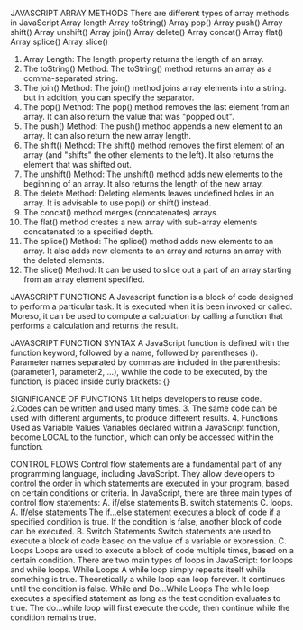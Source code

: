 JAVASCRIPT ARRAY METHODS
There are different types of array methods in JavaScript
Array length
Array toString()
Array pop()
Array push()
Array shift()
Array unshift()
Array join()
Array delete()
Array concat()
Array flat()
Array splice()
Array slice()	

1. Array Length: The length property returns the length of an array.
2. The toString() Method: The toString() method returns an array as a comma-separated string.
3. The join() Method: The join() method joins array elements into a string. but in addition, you can specify the separator.
4. The pop() Method: The pop() method removes the last element from an array. It can also return the value that was "popped out".
5. The push() Method: The push() method appends a new element to an array. It can also return the new array length.
6. The shift() Method: The shift() method removes the first element of an array (and "shifts" the other elements to the left). It also returns the element that was shifted out.
7. The unshift() Method: The unshift() method adds new elements to the beginning of an array. It also returns the length of the new array.
8. The delete Method: Deleting elements leaves undefined holes in an array. It is advisable to use pop() or shift() instead.
9. The concat() method merges (concatenates) arrays.
10. The flat() method creates a new array with sub-array elements concatenated to a specified depth.
11. The splice() Method: The splice() method adds new elements to an array. It also adds new elements to an array and returns an array with the deleted elements.
12. The slice() Method: It can be used to slice out a part of an array starting from an array element specified.

JAVASCRIPT FUNCTIONS
A Javascript function is a block of code designed to perform a particular task. It is executed when it is been invoked or called.
Moreso, it can be used to compute a calculation by calling a function that performs a calculation and returns the result.

JAVASCRIPT FUNCTION SYNTAX
A JavaScript function is defined with the function keyword, followed by a name, followed by parentheses ().
Parameter names separated by commas are included in the parenthesis: (parameter1, parameter2, ...), wwhile the code to be executed, by the function, is placed inside curly brackets: {}

SIGNIFICANCE OF FUNCTIONS
1.It helps developers to reuse code.
2.Codes can be written and used many times.
3. The same code can be used with different arguments, to produce different results.
4. Functions Used as Variable Values
Variables declared within a JavaScript function, become LOCAL to the function, which can only be accessed within the function.

CONTROL FLOWS
Control flow statements are a fundamental part of any programming language, including JavaScript. They allow developers to control the order in which statements are executed in your program, based on certain conditions or criteria.
In JavaScript, there are three main types of control flow statements:
A. if/else statements
B. switch statements
C. loops.
A. If/else statements
The if…else statement executes a block of code if a specified condition is true. If the condition is false, another block of code can be executed.
B. Switch Statements
Switch statements are used to execute a block of code based on the value of a variable or expression.
C. Loops
Loops are used to execute a block of code multiple times, based on a certain condition. There are two main types of loops in JavaScript: for loops and while loops.
While Loops
A while loop simply repeats itself while something is true. Theoretically a while loop can loop forever. It continues until the condition is false.
While and Do…While Loops
The while loop executes a specified statement as long as the test condition evaluates to true. The do…while loop will first execute the code, then continue while the condition remains true.